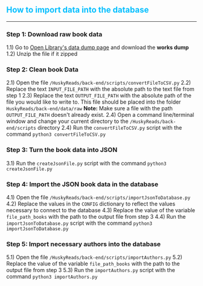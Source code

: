 ## <span style="color:deepskyblue">How to import data into the database</span>
---
### Step 1: Download raw book data

1.1) Go to [Open Library's data dump page](https://openlibrary.org/developers/dumps) and download the **works dump**
1.2) Unzip the file if it zipped
<!-- DELETE THI S1.2) Place the file into `/HuskyReads/back-end/data/raw` and unzip it if it is zipped -->

### Step 2: Clean book Data
2.1) Open the file `/HuskyReads/back-end/scripts/convertFileToCSV.py`
2.2) Replace the text `INPUT_FILE_PATH` with the absolute path to the text file from step 1
2.3) Replace the text `OUTPUT_FILE_PATH` with the absolute path of the file you would like to write to. This file should be placed into the folder `HuskyReads/back-end/data/raw`
**Note:** Make sure a file with the path `OUTPUT_FILE_PATH` doesn't already exist.
2.4) Open a command line/terminal window and change your current directory to the `/HuskyReads/back-end/scripts` directory
2.4) Run the `convertFileToCSV.py` script with the command `python3 convertFileToCSV.py`

### Step 3: Turn the book data into JSON
3.1) Run the `createJsonFile.py` script with the command `python3 createJsonFile.py`

### Step 4: Import the JSON book data in the database
4.1) Open the file `/HuskyReads/back-end/scripts/importJsonToDatabase.py`
4.2) Replace the values in the `CONFIG` dictionary to reflect the values necessary to connect to the database
4.3) Replace the value of the variable `file_path_books` with the path to the output file from step 3
4.4) Run the `importJsonToDatabase.py` script with the command `python3 importJsonToDatabase.py`

### Step 5: Import necessary authors into the database
5.1) Open the file `/HuskyReads/back-end/scripts/importAuthors.py`
5.2) Replace the value of the variable `file_path_books` with the path to the output file from step 3
5.3) Run the `importAuthors.py` script with the command `python3 importAuthors.py`